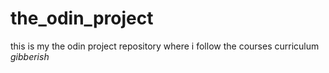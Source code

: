 # the_odin_project
this is my the odin project repository where i follow the courses curriculum
*gibberish*